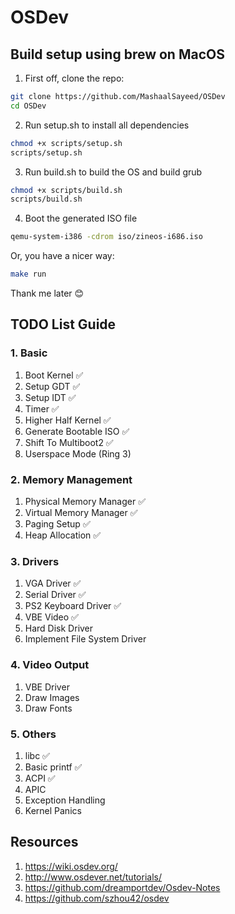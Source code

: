 # OSDev

## Build setup using brew on MacOS

1. First off, clone the repo:
```bash
git clone https://github.com/MashaalSayeed/OSDev
cd OSDev
```
2. Run setup.sh to install all dependencies
```bash
chmod +x scripts/setup.sh
scripts/setup.sh
```

3. Run build.sh to build the OS and build grub
```bash
chmod +x scripts/build.sh
scripts/build.sh
```

4. Boot the generated ISO file
```bash
qemu-system-i386 -cdrom iso/zineos-i686.iso 
```
Or, you have a nicer way:
```bash
make run
```

Thank me later 😊

## TODO List Guide

### 1. Basic

1. Boot Kernel ✅
2. Setup GDT ✅
4. Setup IDT ✅
5. Timer ✅
6. Higher Half Kernel ✅
7. Generate Bootable ISO ✅
8. Shift To Multiboot2 ✅
9. Userspace Mode (Ring 3)

### 2. Memory Management

1. Physical Memory Manager ✅
2. Virtual Memory Manager ✅
3. Paging Setup ✅
4. Heap Allocation ✅

### 3. Drivers

1. VGA Driver ✅
2. Serial Driver ✅
3. PS2 Keyboard Driver ✅
4. VBE Video ✅
5. Hard Disk Driver
6. Implement File System Driver

### 4. Video Output
1. VBE Driver
2. Draw Images
3. Draw Fonts

### 5. Others

1. libc ✅
2. Basic printf ✅
3. ACPI ✅
4. APIC
5. Exception Handling
6. Kernel Panics

## Resources

1. https://wiki.osdev.org/
2. http://www.osdever.net/tutorials/
3. https://github.com/dreamportdev/Osdev-Notes
4. https://github.com/szhou42/osdev